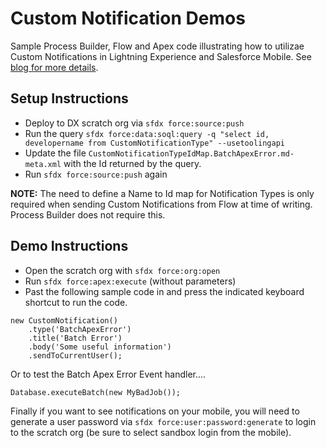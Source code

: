 # Custom Notification Demos

Sample Process Builder, Flow and Apex code illustrating how to utilizae Custom Notifications in Lightning Experience and Salesforce Mobile. See [blog for more details](https://andyinthecloud.com/2019/06/30/getting-your-users-attention-with-custom-notifications/).

Setup Instructions
------------------

- Deploy to DX scratch org via ```sfdx force:source:push```
- Run the query ```sfdx force:data:soql:query -q "select id, developername from CustomNotificationType" --usetoolingapi```
- Update the file ```CustomNotificationTypeIdMap.BatchApexError.md-meta.xml``` with the Id returned by the query.
- Run ```sfdx force:source:push``` again

**NOTE:** The need to define a Name to Id map for Notification Types is only required when sending Custom Notifications from Flow at time of writing. Process Builder does not require this.

Demo Instructions
-----------------

- Open the scratch org with ```sfdx force:org:open```
- Run ```sfdx force:apex:execute``` (without parameters)
- Past the following sample code in and press the indicated keyboard shortcut to run the code.

```
new CustomNotification()
    .type('BatchApexError')
    .title('Batch Error')
    .body('Some useful information')
    .sendToCurrentUser();
```

Or to test the Batch Apex Error Event handler....

```
Database.executeBatch(new MyBadJob());
```

Finally if you want to see notifications on your mobile, you will need to generate a user password via ```sfdx force:user:password:generate``` to login to the scratch org (be sure to select sandbox login from the mobile).
